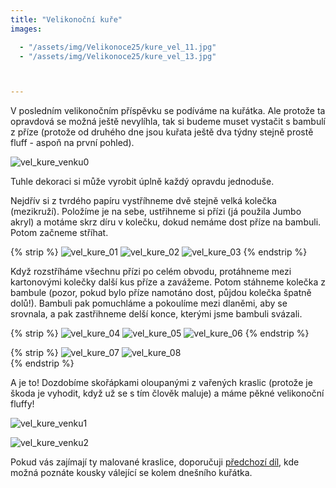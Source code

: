 ```yaml
---
title: "Velikonoční kuře"
images:

  - "/assets/img/Velikonoce25/kure_vel_11.jpg"
  - "/assets/img/Velikonoce25/kure_vel_13.jpg"



---
```


<!--begin_excerpt-->
V posledním velikonočním příspěvku se podíváme na kuřátka. Ale protože ta opravdová se možná ještě nevylíhla, tak si budeme muset vystačit s bambulí z příze (protože od druhého dne jsou kuřata ještě dva týdny stejně prostě fluff - aspoň na první pohled). 

![vel_kure_venku0](/assets/img/Velikonoce25/kure_vel_00.jpg)
<!--end_excerpt-->

Tuhle dekoraci si může vyrobit úplně každý opravdu jednoduše. 

Nejdřív si z tvrdého papíru vystříhneme dvě stejně velká kolečka (mezikruží). Položíme je na sebe, ustřihneme si přízi (já použila Jumbo akryl) a motáme skrz díru v kolečku, dokud nemáme dost příze na bambuli. Potom začneme stříhat. 

{% strip %}
![vel_kure_01](/assets/img/Velikonoce25/kure_vel_01.jpg)
![vel_kure_02](/assets/img/Velikonoce25/kure_vel_02.jpg)
![vel_kure_03](/assets/img/Velikonoce25/kure_vel_03.jpg)
{% endstrip %}

Když rozstříháme všechnu přízi po celém obvodu, protáhneme mezi kartonovými kolečky další kus příze a zavážeme. Potom stáhneme kolečka z bambule (pozor, pokud bylo příze namotáno dost, půjdou kolečka špatně dolů!). Bambuli pak pomuchláme a pokoulíme mezi dlaněmi, aby se srovnala, a pak zastřihneme delší konce, kterými jsme bambuli svázali.


{% strip %}
![vel_kure_04](/assets/img/Velikonoce25/kure_vel_04.jpg)
![vel_kure_05](/assets/img/Velikonoce25/kure_vel_07.jpg)
![vel_kure_06](/assets/img/Velikonoce25/kure_vel_05.jpg)
{% endstrip %}


{% strip %}
![vel_kure_07](/assets/img/Velikonoce25/kure_vel_06.jpg)
![vel_kure_08](/assets/img/Velikonoce25/kure_vel_08.jpg)
<br>
{% endstrip %}


A je to! Dozdobíme skořápkami oloupanými z vařených kraslic (protože je škoda je vyhodit, když už se s tím člověk maluje) a máme pěkné velikonoční fluffy!

![vel_kure_venku1](/assets/img/Velikonoce25/kure_vel_09.jpg)

![vel_kure_venku2](/assets/img/Velikonoce25/kure_vel_10.jpg)


Pokud vás zajímají ty malované kraslice, doporučuji [předchozí díl](https://matcha1309.github.io/Velikonoce2/), kde možná poznáte kousky válející se kolem dnešního kuřátka. 
